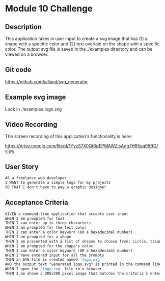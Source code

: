 # Module 10 Challenge

## Description

This application takes in user input to create a svg image that has (1) a shape with a specific color and (2) text overlaid on the shape with a specific color. The output svg file is saved in the ./examples directory and can be viewed on a browser. 

## Git code
https://github.com/jalland/svg_generator 

## Example svg image
Look in ./examples.logo.svg

## Video Recording
The screen recording of this application's functionality is here:

https://drive.google.com/file/d/1YyzS7X0Qt6pEPMAWZlsAdg7H95uq95BG/view



## User Story

```md
AS a freelance web developer
I WANT to generate a simple logo for my projects
SO THAT I don't have to pay a graphic designer
```

## Acceptance Criteria

```md
GIVEN a command-line application that accepts user input
WHEN I am prompted for text
THEN I can enter up to three characters
WHEN I am prompted for the text color
THEN I can enter a color keyword (OR a hexadecimal number)
WHEN I am prompted for a shape
THEN I am presented with a list of shapes to choose from: circle, triangle, and square
WHEN I am prompted for the shape's color
THEN I can enter a color keyword (OR a hexadecimal number)
WHEN I have entered input for all the prompts
THEN an SVG file is created named `logo.svg`
AND the output text "Generated logo.svg" is printed in the command line
WHEN I open the `logo.svg` file in a browser
THEN I am shown a 300x200 pixel image that matches the criteria I entered
```

